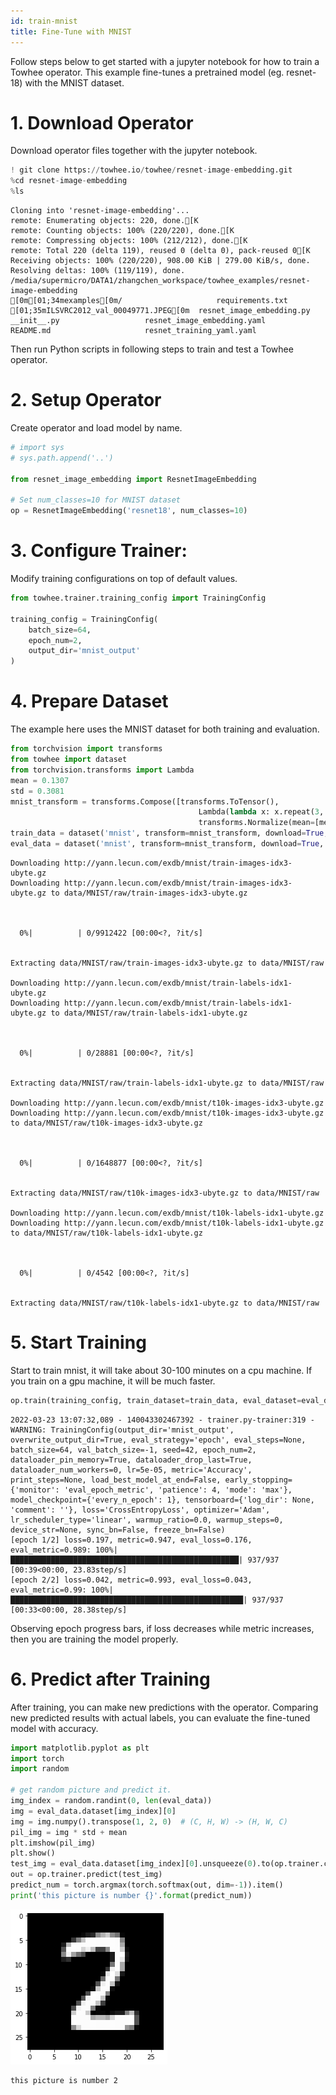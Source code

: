 ```yaml
---
id: train-mnist
title: Fine-Tune with MNIST
---
```



Follow steps below to get started with a jupyter notebook for how to train a Towhee operator. This example fine-tunes a pretrained model (eg. resnet-18) with the MNIST dataset.

# 1. Download Operator
Download operator files together with the jupyter notebook.


```python
! git clone https://towhee.io/towhee/resnet-image-embedding.git
%cd resnet-image-embedding
%ls
```

    Cloning into 'resnet-image-embedding'...
    remote: Enumerating objects: 220, done.[K
    remote: Counting objects: 100% (220/220), done.[K
    remote: Compressing objects: 100% (212/212), done.[K
    remote: Total 220 (delta 119), reused 0 (delta 0), pack-reused 0[K
    Receiving objects: 100% (220/220), 908.00 KiB | 279.00 KiB/s, done.
    Resolving deltas: 100% (119/119), done.
    /media/supermicro/DATA1/zhangchen_workspace/towhee_examples/resnet-image-embedding
    [0m[01;34mexamples[0m/                     requirements.txt
    [01;35mILSVRC2012_val_00049771.JPEG[0m  resnet_image_embedding.py
    __init__.py                   resnet_image_embedding.yaml
    README.md                     resnet_training_yaml.yaml


Then run Python scripts in following steps to train and test a Towhee operator.
# 2. Setup Operator
Create operator and load model by name.


```python
# import sys
# sys.path.append('..')

from resnet_image_embedding import ResnetImageEmbedding

# Set num_classes=10 for MNIST dataset
op = ResnetImageEmbedding('resnet18', num_classes=10)
```

# 3. Configure Trainer:
Modify training configurations on top of default values.


```python
from towhee.trainer.training_config import TrainingConfig

training_config = TrainingConfig(
    batch_size=64,
    epoch_num=2,
    output_dir='mnist_output'
)
```

# 4. Prepare Dataset
The example here uses the MNIST dataset for both training and evaluation.


```python
from torchvision import transforms
from towhee import dataset
from torchvision.transforms import Lambda
mean = 0.1307
std = 0.3081
mnist_transform = transforms.Compose([transforms.ToTensor(),
                                          Lambda(lambda x: x.repeat(3, 1, 1)),
                                          transforms.Normalize(mean=[mean] * 3, std=[std] * 3)])
train_data = dataset('mnist', transform=mnist_transform, download=True, root='data', train=True)
eval_data = dataset('mnist', transform=mnist_transform, download=True, root='data', train=False)
```

    Downloading http://yann.lecun.com/exdb/mnist/train-images-idx3-ubyte.gz
    Downloading http://yann.lecun.com/exdb/mnist/train-images-idx3-ubyte.gz to data/MNIST/raw/train-images-idx3-ubyte.gz



      0%|          | 0/9912422 [00:00<?, ?it/s]


    Extracting data/MNIST/raw/train-images-idx3-ubyte.gz to data/MNIST/raw
    
    Downloading http://yann.lecun.com/exdb/mnist/train-labels-idx1-ubyte.gz
    Downloading http://yann.lecun.com/exdb/mnist/train-labels-idx1-ubyte.gz to data/MNIST/raw/train-labels-idx1-ubyte.gz



      0%|          | 0/28881 [00:00<?, ?it/s]


    Extracting data/MNIST/raw/train-labels-idx1-ubyte.gz to data/MNIST/raw
    
    Downloading http://yann.lecun.com/exdb/mnist/t10k-images-idx3-ubyte.gz
    Downloading http://yann.lecun.com/exdb/mnist/t10k-images-idx3-ubyte.gz to data/MNIST/raw/t10k-images-idx3-ubyte.gz



      0%|          | 0/1648877 [00:00<?, ?it/s]


    Extracting data/MNIST/raw/t10k-images-idx3-ubyte.gz to data/MNIST/raw
    
    Downloading http://yann.lecun.com/exdb/mnist/t10k-labels-idx1-ubyte.gz
    Downloading http://yann.lecun.com/exdb/mnist/t10k-labels-idx1-ubyte.gz to data/MNIST/raw/t10k-labels-idx1-ubyte.gz



      0%|          | 0/4542 [00:00<?, ?it/s]


    Extracting data/MNIST/raw/t10k-labels-idx1-ubyte.gz to data/MNIST/raw
    


# 5. Start Training
Start to train mnist, it will take about 30-100 minutes on a cpu machine. If you train on a gpu machine, it will be much faster.


```python
op.train(training_config, train_dataset=train_data, eval_dataset=eval_data)
```

    2022-03-23 13:07:32,089 - 140043302467392 - trainer.py-trainer:319 - WARNING: TrainingConfig(output_dir='mnist_output', overwrite_output_dir=True, eval_strategy='epoch', eval_steps=None, batch_size=64, val_batch_size=-1, seed=42, epoch_num=2, dataloader_pin_memory=True, dataloader_drop_last=True, dataloader_num_workers=0, lr=5e-05, metric='Accuracy', print_steps=None, load_best_model_at_end=False, early_stopping={'monitor': 'eval_epoch_metric', 'patience': 4, 'mode': 'max'}, model_checkpoint={'every_n_epoch': 1}, tensorboard={'log_dir': None, 'comment': ''}, loss='CrossEntropyLoss', optimizer='Adam', lr_scheduler_type='linear', warmup_ratio=0.0, warmup_steps=0, device_str=None, sync_bn=False, freeze_bn=False)
    [epoch 1/2] loss=0.197, metric=0.947, eval_loss=0.176, eval_metric=0.989: 100%|███████████████████████████████████████████████████| 937/937 [00:39<00:00, 23.83step/s]
    [epoch 2/2] loss=0.042, metric=0.993, eval_loss=0.043, eval_metric=0.99: 100%|████████████████████████████████████████████████████| 937/937 [00:33<00:00, 28.38step/s]

Observing epoch progress bars, if loss decreases while metric increases, then you are training the model properly.
# 6. Predict after Training
After training, you can make new predictions with the operator. Comparing new predicted results with actual labels, you can evaluate the fine-tuned model with accuracy.




```python
import matplotlib.pyplot as plt
import torch
import random

# get random picture and predict it.
img_index = random.randint(0, len(eval_data))
img = eval_data.dataset[img_index][0]
img = img.numpy().transpose(1, 2, 0)  # (C, H, W) -> (H, W, C)
pil_img = img * std + mean
plt.imshow(pil_img)
plt.show()
test_img = eval_data.dataset[img_index][0].unsqueeze(0).to(op.trainer.configs.device)
out = op.trainer.predict(test_img)
predict_num = torch.argmax(torch.softmax(out, dim=-1)).item()
print('this picture is number {}'.format(predict_num))
```


    
![png](2_Fine_Tune_with_MNIST_files/2_Fine_Tune_with_MNIST_12_0.png)
    


    this picture is number 2

